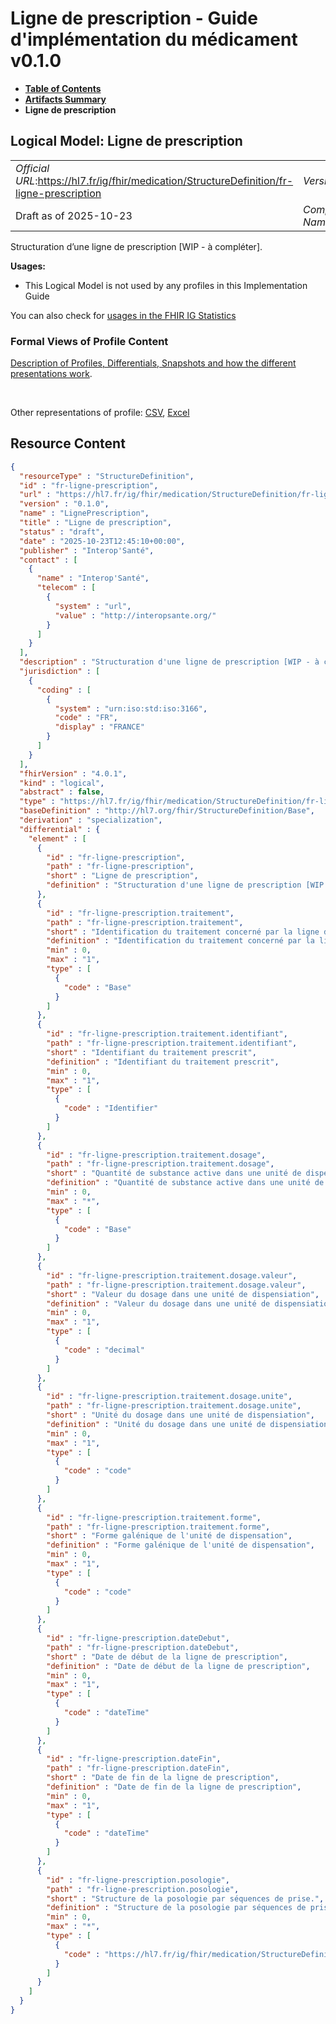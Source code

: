 # Ligne de prescription - Guide d'implémentation du médicament v0.1.0

* [**Table of Contents**](toc.md)
* [**Artifacts Summary**](artifacts.md)
* **Ligne de prescription**

## Logical Model: Ligne de prescription 

| | |
| :--- | :--- |
| *Official URL*:https://hl7.fr/ig/fhir/medication/StructureDefinition/fr-ligne-prescription | *Version*:0.1.0 |
| Draft as of 2025-10-23 | *Computable Name*:LignePrescription |

 
Structuration d’une ligne de prescription [WIP - à compléter]. 

**Usages:**

* This Logical Model is not used by any profiles in this Implementation Guide

You can also check for [usages in the FHIR IG Statistics](https://packages2.fhir.org/xig/hl7.fhir.fr.medication|current/StructureDefinition/fr-ligne-prescription)

### Formal Views of Profile Content

 [Description of Profiles, Differentials, Snapshots and how the different presentations work](http://build.fhir.org/ig/FHIR/ig-guidance/readingIgs.html#structure-definitions). 

 

Other representations of profile: [CSV](StructureDefinition-fr-ligne-prescription.csv), [Excel](StructureDefinition-fr-ligne-prescription.xlsx) 



## Resource Content

```json
{
  "resourceType" : "StructureDefinition",
  "id" : "fr-ligne-prescription",
  "url" : "https://hl7.fr/ig/fhir/medication/StructureDefinition/fr-ligne-prescription",
  "version" : "0.1.0",
  "name" : "LignePrescription",
  "title" : "Ligne de prescription",
  "status" : "draft",
  "date" : "2025-10-23T12:45:10+00:00",
  "publisher" : "Interop'Santé",
  "contact" : [
    {
      "name" : "Interop'Santé",
      "telecom" : [
        {
          "system" : "url",
          "value" : "http://interopsante.org/"
        }
      ]
    }
  ],
  "description" : "Structuration d'une ligne de prescription [WIP - à compléter].",
  "jurisdiction" : [
    {
      "coding" : [
        {
          "system" : "urn:iso:std:iso:3166",
          "code" : "FR",
          "display" : "FRANCE"
        }
      ]
    }
  ],
  "fhirVersion" : "4.0.1",
  "kind" : "logical",
  "abstract" : false,
  "type" : "https://hl7.fr/ig/fhir/medication/StructureDefinition/fr-ligne-prescription",
  "baseDefinition" : "http://hl7.org/fhir/StructureDefinition/Base",
  "derivation" : "specialization",
  "differential" : {
    "element" : [
      {
        "id" : "fr-ligne-prescription",
        "path" : "fr-ligne-prescription",
        "short" : "Ligne de prescription",
        "definition" : "Structuration d'une ligne de prescription [WIP - à compléter]."
      },
      {
        "id" : "fr-ligne-prescription.traitement",
        "path" : "fr-ligne-prescription.traitement",
        "short" : "Identification du traitement concerné par la ligne de prescription",
        "definition" : "Identification du traitement concerné par la ligne de prescription",
        "min" : 0,
        "max" : "1",
        "type" : [
          {
            "code" : "Base"
          }
        ]
      },
      {
        "id" : "fr-ligne-prescription.traitement.identifiant",
        "path" : "fr-ligne-prescription.traitement.identifiant",
        "short" : "Identifiant du traitement prescrit",
        "definition" : "Identifiant du traitement prescrit",
        "min" : 0,
        "max" : "1",
        "type" : [
          {
            "code" : "Identifier"
          }
        ]
      },
      {
        "id" : "fr-ligne-prescription.traitement.dosage",
        "path" : "fr-ligne-prescription.traitement.dosage",
        "short" : "Quantité de substance active dans une unité de dispensation",
        "definition" : "Quantité de substance active dans une unité de dispensation",
        "min" : 0,
        "max" : "*",
        "type" : [
          {
            "code" : "Base"
          }
        ]
      },
      {
        "id" : "fr-ligne-prescription.traitement.dosage.valeur",
        "path" : "fr-ligne-prescription.traitement.dosage.valeur",
        "short" : "Valeur du dosage dans une unité de dispensiation",
        "definition" : "Valeur du dosage dans une unité de dispensiation",
        "min" : 0,
        "max" : "1",
        "type" : [
          {
            "code" : "decimal"
          }
        ]
      },
      {
        "id" : "fr-ligne-prescription.traitement.dosage.unite",
        "path" : "fr-ligne-prescription.traitement.dosage.unite",
        "short" : "Unité du dosage dans une unité de dispensiation",
        "definition" : "Unité du dosage dans une unité de dispensiation",
        "min" : 0,
        "max" : "1",
        "type" : [
          {
            "code" : "code"
          }
        ]
      },
      {
        "id" : "fr-ligne-prescription.traitement.forme",
        "path" : "fr-ligne-prescription.traitement.forme",
        "short" : "Forme galénique de l'unité de dispensation",
        "definition" : "Forme galénique de l'unité de dispensation",
        "min" : 0,
        "max" : "1",
        "type" : [
          {
            "code" : "code"
          }
        ]
      },
      {
        "id" : "fr-ligne-prescription.dateDebut",
        "path" : "fr-ligne-prescription.dateDebut",
        "short" : "Date de début de la ligne de prescription",
        "definition" : "Date de début de la ligne de prescription",
        "min" : 0,
        "max" : "1",
        "type" : [
          {
            "code" : "dateTime"
          }
        ]
      },
      {
        "id" : "fr-ligne-prescription.dateFin",
        "path" : "fr-ligne-prescription.dateFin",
        "short" : "Date de fin de la ligne de prescription",
        "definition" : "Date de fin de la ligne de prescription",
        "min" : 0,
        "max" : "1",
        "type" : [
          {
            "code" : "dateTime"
          }
        ]
      },
      {
        "id" : "fr-ligne-prescription.posologie",
        "path" : "fr-ligne-prescription.posologie",
        "short" : "Structure de la posologie par séquences de prise.",
        "definition" : "Structure de la posologie par séquences de prise.",
        "min" : 0,
        "max" : "*",
        "type" : [
          {
            "code" : "https://hl7.fr/ig/fhir/medication/StructureDefinition/fr-posologie"
          }
        ]
      }
    ]
  }
}

```
